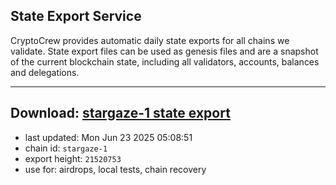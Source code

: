 ## State Export Service
CryptoCrew provides automatic daily state exports for all chains we validate. State export files can be used as genesis files and are a snapshot of the current blockchain state, including all validators, accounts, balances and delegations.

---
**Download: [stargaze-1 state export](https://dl-eu2.ccvalidators.com/SERVICE/stargaze/stargaze-1_export_21520753.json)**
---

- last updated: Mon Jun 23 2025 05:08:51
- chain id: `stargaze-1`
- export height: `21520753`
- use for: airdrops, local tests, chain recovery
